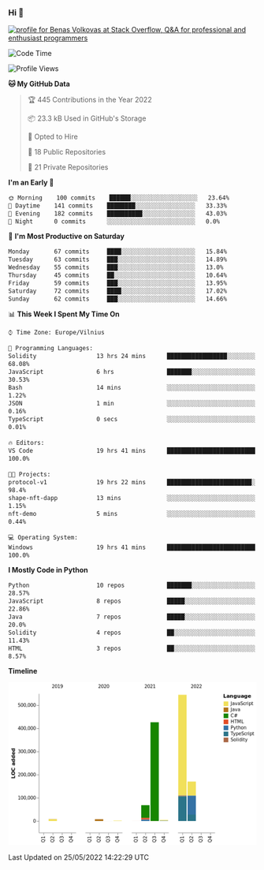 ### Hi 👋
<a href="https://stackoverflow.com/users/14954249/benas-volkovas"><img src="https://stackoverflow.com/users/flair/14954249.png?theme=dark" width="208" height="58" alt="profile for Benas Volkovas at Stack Overflow, Q&amp;A for professional and enthusiast programmers" title="profile for Benas Volkovas at Stack Overflow, Q&amp;A for professional and enthusiast programmers"></a>

<!--START_SECTION:waka-->
![Code Time](http://img.shields.io/badge/Code%20Time-712%20hrs%2044%20mins-blue)

![Profile Views](http://img.shields.io/badge/Profile%20Views-0-blue)

**🐱 My GitHub Data** 

> 🏆 445 Contributions in the Year 2022
 > 
> 📦 23.3 kB Used in GitHub's Storage 
 > 
> 💼 Opted to Hire
 > 
> 📜 18 Public Repositories 
 > 
> 🔑 21 Private Repositories  
 > 
**I'm an Early 🐤** 

```text
🌞 Morning    100 commits    ██████░░░░░░░░░░░░░░░░░░░   23.64% 
🌆 Daytime    141 commits    ████████░░░░░░░░░░░░░░░░░   33.33% 
🌃 Evening    182 commits    ██████████░░░░░░░░░░░░░░░   43.03% 
🌙 Night      0 commits      ░░░░░░░░░░░░░░░░░░░░░░░░░   0.0%

```
📅 **I'm Most Productive on Saturday** 

```text
Monday       67 commits     ████░░░░░░░░░░░░░░░░░░░░░   15.84% 
Tuesday      63 commits     ███░░░░░░░░░░░░░░░░░░░░░░   14.89% 
Wednesday    55 commits     ███░░░░░░░░░░░░░░░░░░░░░░   13.0% 
Thursday     45 commits     ██░░░░░░░░░░░░░░░░░░░░░░░   10.64% 
Friday       59 commits     ███░░░░░░░░░░░░░░░░░░░░░░   13.95% 
Saturday     72 commits     ████░░░░░░░░░░░░░░░░░░░░░   17.02% 
Sunday       62 commits     ███░░░░░░░░░░░░░░░░░░░░░░   14.66%

```


📊 **This Week I Spent My Time On** 

```text
⌚︎ Time Zone: Europe/Vilnius

💬 Programming Languages: 
Solidity                 13 hrs 24 mins      █████████████████░░░░░░░░   68.08% 
JavaScript               6 hrs               ███████░░░░░░░░░░░░░░░░░░   30.53% 
Bash                     14 mins             ░░░░░░░░░░░░░░░░░░░░░░░░░   1.22% 
JSON                     1 min               ░░░░░░░░░░░░░░░░░░░░░░░░░   0.16% 
TypeScript               0 secs              ░░░░░░░░░░░░░░░░░░░░░░░░░   0.01%

🔥 Editors: 
VS Code                  19 hrs 41 mins      █████████████████████████   100.0%

🐱‍💻 Projects: 
protocol-v1              19 hrs 22 mins      ████████████████████████░   98.4% 
shape-nft-dapp           13 mins             ░░░░░░░░░░░░░░░░░░░░░░░░░   1.15% 
nft-demo                 5 mins              ░░░░░░░░░░░░░░░░░░░░░░░░░   0.44%

💻 Operating System: 
Windows                  19 hrs 41 mins      █████████████████████████   100.0%

```

**I Mostly Code in Python** 

```text
Python                   10 repos            ███████░░░░░░░░░░░░░░░░░░   28.57% 
JavaScript               8 repos             █████░░░░░░░░░░░░░░░░░░░░   22.86% 
Java                     7 repos             █████░░░░░░░░░░░░░░░░░░░░   20.0% 
Solidity                 4 repos             ██░░░░░░░░░░░░░░░░░░░░░░░   11.43% 
HTML                     3 repos             ██░░░░░░░░░░░░░░░░░░░░░░░   8.57%

```


**Timeline**

![Chart not found](https://raw.githubusercontent.com/BenasVolkovas/BenasVolkovas/main/charts/bar_graph.png) 


 Last Updated on 25/05/2022 14:22:29 UTC
<!--END_SECTION:waka-->
